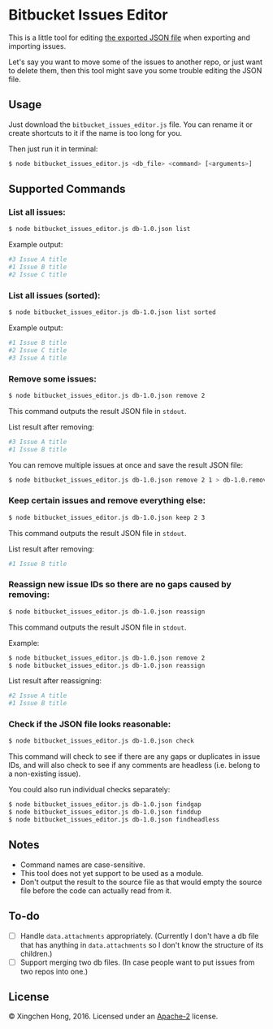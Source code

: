 Bitbucket Issues Editor
=======================

This is a little tool for editing [the exported JSON file](https://confluence.atlassian.com/x/eJG3Ew) when exporting and importing issues.

Let's say you want to move some of the issues to another repo, or just want to delete them, then this tool might save you some trouble editing the JSON file.

Usage
-----

Just download the `bitbucket_issues_editor.js` file. You can rename it or create shortcuts to it if the name is too long for you.

Then just run it in terminal:
```Bash
$ node bitbucket_issues_editor.js <db_file> <command> [<arguments>]
```

Supported Commands
------------------

### List all issues:
```Bash
$ node bitbucket_issues_editor.js db-1.0.json list
```

Example output:
```Bash
#3 Issue A title
#1 Issue B title
#2 Issue C title
```

### List all issues (sorted):
```Bash
$ node bitbucket_issues_editor.js db-1.0.json list sorted
```

Example output:
```Bash
#1 Issue B title
#2 Issue C title
#3 Issue A title
```

### Remove some issues:
```Bash
$ node bitbucket_issues_editor.js db-1.0.json remove 2
```

This command outputs the result JSON file in `stdout`.

List result after removing:
```Bash
#3 Issue A title
#1 Issue B title
```

You can remove multiple issues at once and save the result JSON file:
```Bash
$ node bitbucket_issues_editor.js db-1.0.json remove 2 1 > db-1.0.removed.json
```

### Keep certain issues and remove everything else:
```Bash
$ node bitbucket_issues_editor.js db-1.0.json keep 2 3
```

This command outputs the result JSON file in `stdout`.

List result after removing:
```Bash
#1 Issue B title
```

### Reassign new issue IDs so there are no gaps caused by removing:
```Bash
$ node bitbucket_issues_editor.js db-1.0.json reassign
```

This command outputs the result JSON file in `stdout`.

Example:
```Bash
$ node bitbucket_issues_editor.js db-1.0.json remove 2
$ node bitbucket_issues_editor.js db-1.0.json reassign
```

List result after reassigning:
```Bash
#2 Issue A title
#1 Issue B title
```

### Check if the JSON file looks reasonable:
```Bash
$ node bitbucket_issues_editor.js db-1.0.json check
```

This command will check to see if there are any gaps or duplicates in issue IDs, and will also check to see if any comments are headless (i.e. belong to a non-existing issue).

You could also run individual checks separately:
```Bash
$ node bitbucket_issues_editor.js db-1.0.json findgap
$ node bitbucket_issues_editor.js db-1.0.json finddup
$ node bitbucket_issues_editor.js db-1.0.json findheadless
```

Notes
-----

- Command names are case-sensitive.
- This tool does not yet support to be used as a module.
- Don't output the result to the source file as that would empty the source file before the code can actually read from it.

To-do
-----

- [ ] Handle `data.attachments` appropriately. (Currently I don't have a db file that has anything in `data.attachments` so I don't know the structure of its children.)
- [ ] Support merging two db files. (In case people want to put issues from two repos into one.)

License
-------

© Xingchen Hong, 2016. Licensed under an [Apache-2](https://github.com/Zodiase/bitbucket-issues-editor/blob/master/LICENSE) license.
